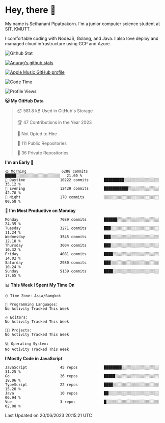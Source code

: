 # Hey, there 🙌
My name is Sethanant Pipatpakorn. I'm a junior computer science student at SIT, KMUTT.

I comfortable coding with NodeJS, Golang, and Java. I also love deploy and managed cloud infrastructure using GCP and Azure.

![Github Stat](https://github-profile-summary-cards.vercel.app/api/cards/profile-details?username=thetkpark&theme=dracula)

[![Anurag's github stats](https://github-readme-stats.vercel.app/api?username=thetkpark&count_private=true&show_icons=true&theme=tokyonight)](https://github.com/anuraghazra/github-readme-stats)

[![Apple Music GitHub profile](https://apple-music-github-profile.rayriffy.com/theme/light.svg?uid=000347.6120fcbefcb74cd59d65c108cc315787.1333)](https://github.com/rayriffy/apple-music-github-profile)

<!--START_SECTION:waka-->
![Code Time](http://img.shields.io/badge/Code%20Time-1%2C015%20hrs%2019%20mins-blue)

![Profile Views](http://img.shields.io/badge/Profile%20Views-0-blue)

**🐱 My GitHub Data** 

> 📦 581.8 kB Used in GitHub's Storage 
 > 
> 🏆 47 Contributions in the Year 2023
 > 
> 🚫 Not Opted to Hire
 > 
> 📜 111 Public Repositories 
 > 
> 🔑 36 Private Repositories 
 > 
**I'm an Early 🐤** 

```text
🌞 Morning                6288 commits        █████░░░░░░░░░░░░░░░░░░░░   21.60 % 
🌆 Daytime                10222 commits       █████████░░░░░░░░░░░░░░░░   35.12 % 
🌃 Evening                12429 commits       ███████████░░░░░░░░░░░░░░   42.70 % 
🌙 Night                  170 commits         ░░░░░░░░░░░░░░░░░░░░░░░░░   00.58 % 
```
📅 **I'm Most Productive on Monday** 

```text
Monday                   7089 commits        ██████░░░░░░░░░░░░░░░░░░░   24.35 % 
Tuesday                  3271 commits        ███░░░░░░░░░░░░░░░░░░░░░░   11.24 % 
Wednesday                3545 commits        ███░░░░░░░░░░░░░░░░░░░░░░   12.18 % 
Thursday                 3004 commits        ███░░░░░░░░░░░░░░░░░░░░░░   10.32 % 
Friday                   4081 commits        ████░░░░░░░░░░░░░░░░░░░░░   14.02 % 
Saturday                 2980 commits        ███░░░░░░░░░░░░░░░░░░░░░░   10.24 % 
Sunday                   5139 commits        ████░░░░░░░░░░░░░░░░░░░░░   17.65 % 
```


📊 **This Week I Spent My Time On** 

```text
🕑︎ Time Zone: Asia/Bangkok

💬 Programming Languages: 
No Activity Tracked This Week

🔥 Editors: 
No Activity Tracked This Week

🐱‍💻 Projects: 
No Activity Tracked This Week

💻 Operating System: 
No Activity Tracked This Week
```

**I Mostly Code in JavaScript** 

```text
JavaScript               45 repos            ████████░░░░░░░░░░░░░░░░░   31.25 % 
Go                       26 repos            █████░░░░░░░░░░░░░░░░░░░░   18.06 % 
TypeScript               22 repos            ████░░░░░░░░░░░░░░░░░░░░░   15.28 % 
Java                     10 repos            ██░░░░░░░░░░░░░░░░░░░░░░░   06.94 % 
Vue                      3 repos             █░░░░░░░░░░░░░░░░░░░░░░░░   02.08 % 
```




 Last Updated on 20/06/2023 20:15:21 UTC
<!--END_SECTION:waka-->
